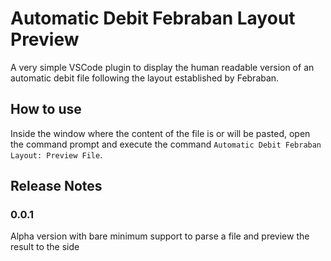 # Automatic Debit Febraban Layout Preview

A very simple VSCode plugin to display the human readable version of an automatic debit file following the layout established by Febraban.

## How to use

Inside the window where the content of the file is or will be pasted, open the command prompt and execute the command `Automatic Debit Febraban Layout: Preview File`.

## Release Notes

### 0.0.1

Alpha version with bare minimum support to parse a file and preview the result to the side